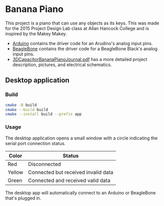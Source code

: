 # Banana Piano

This project is a piano that can use any objects as its keys. This was made for the 2015 Project Design Lab class at Allan Hancock College and is inspired by the Makey Makey.

* [Arduino](Arduino) contains the driver code for an Arudino's analog input pins.
* [BeagleBone](BeagleBone) contains the driver code for a BeagleBone Black's analog input pins.
* [3DCapacitorBananaPianoJournal.pdf](3DCapacitorBananaPianoJournal.pdf) has a more detailed project description, pictures, and electrical schematics.

## Desktop application

### Build

```bash
cmake -B build
cmake --build build
cmake --install build --prefix app
```

### Usage

The desktop application opens a small window with a circle indicating the serial port connection status.

| Color  | Status                              |
|--------|-------------------------------------|
| Red    | Disconnected                        |
| Yellow | Connected but received invalid data |
| Green  | Connected and received valid data   |

The desktop app will automatically connect to an Arduino or BeagleBone that's plugged in.
